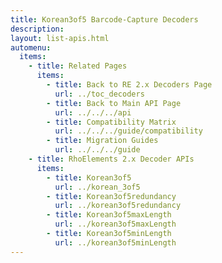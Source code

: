 ```yaml
---
title: Korean3of5 Barcode-Capture Decoders
description: 
layout: list-apis.html
automenu:
  items:
    - title: Related Pages
      items:
        - title: Back to RE 2.x Decoders Page
          url: ../toc_decoders
        - title: Back to Main API Page
          url: ../../../api
        - title: Compatibility Matrix
          url: ../../../guide/compatibility
        - title: Migration Guides
          url: ../../../guide
    - title: RhoElements 2.x Decoder APIs
      items:
        - title: Korean3of5
          url: ../korean_3of5
        - title: Korean3of5redundancy
          url: ../korean3of5redundancy
        - title: Korean3of5maxLength
          url: ../korean3of5maxLength
        - title: Korean3of5minLength
          url: ../korean3of5minLength
---
```

